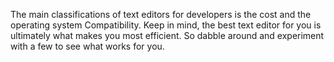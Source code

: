 The main classifications of text editors for developers is the cost and the operating system Compatibility.
Keep in mind, the best text editor for you is ultimately what makes you most efficient. So dabble around and experiment with a few to see what works for you. 
